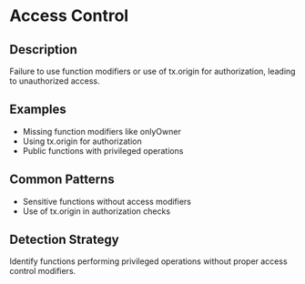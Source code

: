 # Access Control

## Description
Failure to use function modifiers or use of tx.origin for authorization, leading to unauthorized access.

## Examples
- Missing function modifiers like onlyOwner
- Using tx.origin for authorization
- Public functions with privileged operations

## Common Patterns
- Sensitive functions without access modifiers
- Use of tx.origin in authorization checks

## Detection Strategy
Identify functions performing privileged operations without proper access control modifiers.
